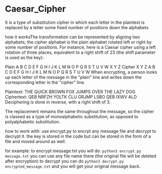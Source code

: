 # Caesar_Cipher
It is a type of substitution cipher in which each letter in the plaintext is replaced by a letter some fixed number of positions down the alphabets

how it worksThe transformation can be represented by aligning two alphabets; the cipher alphabet is the plain alphabet rotated left or right by some number of positions. For instance, here is a Caesar cipher using a left rotation of three places, equivalent to a right shift of 23 (the shift parameter is used as the key):

Plain	A	B	C	D	E	F	G	H	I	J	K	L	M	N	O	P	Q	R	S	T	U	V	W	X	Y	Z
Cipher	X	Y	Z	A	B	C	D	E	F	G	H	I	J	K	L	M	N	O	P	Q	R	S	T	U	V	W
When encrypting, a person looks up each letter of the message in the "plain" line and writes down the corresponding letter in the "cipher" line.

Plaintext:  THE QUICK BROWN FOX JUMPS OVER THE LAZY DOG
Ciphertext: QEB NRFZH YOLTK CLU GRJMP LSBO QEB IXWV ALD
Deciphering is done in reverse, with a right shift of 3.

The replacement remains the same throughout the message, so the cipher is classed as a type of monoalphabetic substitution, as opposed to polyalphabetic substitution.

how to work with:
use encrypt.py to encrpt any message file and decrypt to decrypt it.
the key is stored in the code but can be stored in the form of a file and moved around as well.

for example:
to encrypt message.txt you will do: `python3 encrypt.py message.txt` you can use any file name there (the original file will be deleted after encryption)
to decrypt you can do `python3 decrypt.py encrypted_message.txt` and you will get your original message back.
